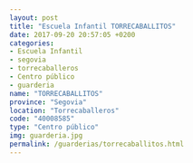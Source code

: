 ```yaml
---
layout: post
title: "Escuela Infantil TORRECABALLITOS"
date: 2017-09-20 20:57:05 +0200
categories:
- Escuela Infantil
- segovia
- torrecaballeros
- Centro público
- guarderia
name: "TORRECABALLITOS"
province: "Segovia"
location: "Torrecaballeros"
code: "40008585"
type: "Centro público"
img: guarderia.jpg
permalink: /guarderias/torrecaballitos.html
---
```

